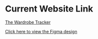 # Current Website Link

[The Wardrobe Tracker](https://cecilpradhan17.github.io/The-Wardrobe-Tracker/)

[Click here to view the Figma design](https://www.figma.com/proto/kxxcxICQJWmXvEIeYfpb8y/The-Wardrobe-Tracker?node-id=0-1&t=YLD8TtmIW6ruhXLF-1)

